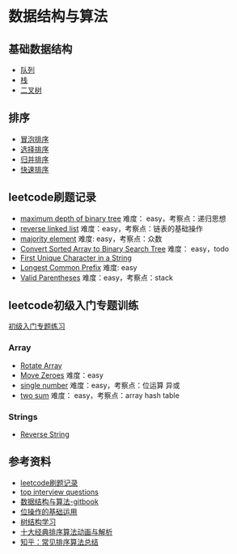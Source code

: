 # 数据结构与算法

## 基础数据结构

- [队列](./datastructure/queue.go)
- [栈](./datastructure/stack.go)
- [二叉树](./datastructure/binary-tree.go)

## 排序

- [冒泡排序](./commonsort/bubble-sort.go)
- [选择排序](./commonsort/selection-sort.go)
- [归并排序](./commonsort/merge-sort.go)
- [快速排序](./commonsort/quick-sort.go)

## leetcode刷题记录

- [maximum depth of binary tree](https://leetcode.com/problems/maximum-depth-of-binary-tree/) 难度： easy，考察点：递归思想
- [reverse linked list](https://leetcode.com/problems/reverse-linked-list/) 难度：easy，考察点：链表的基础操作
- [majority element](https://leetcode.com/problems/majority-element/) 难度: easy，考察点：众数
- [Convert Sorted Array to Binary Search Tree](https://leetcode.com/problems/convert-sorted-array-to-binary-search-tree/) 难度： easy，todo
- [First Unique Character in a String](https://leetcode.com/problems/first-unique-character-in-a-string/)
- [Longest Common Prefix](https://leetcode.com/problems/longest-common-prefix/) 难度: easy
- [Valid Parentheses](https://leetcode.com/problems/valid-parentheses/) 难度：easy，考察点：stack

## leetcode初级入门专题训练

[初级入门专题练习](https://leetcode.com/explore/featured/card/top-interview-questions-easy/)

### Array

- [Rotate Array](https://leetcode.com/explore/featured/card/top-interview-questions-easy/92/array/646/)
- [Move Zeroes](https://leetcode.com/problems/move-zeroes/) 难度：easy
- [single number](https://leetcode.com/problems/single-number/) 难度：easy，考察点：位运算 异或
- [two sum](https://leetcode.com/problems/two-sum/) 难度： easy，考察点：array hash table

### Strings

- [Reverse String](https://leetcode.com/explore/featured/card/top-interview-questions-easy/127/strings/879/)

## 参考资料

- [leetcode刷题记录](https://github.com/azl397985856/leetcode)
- [top interview questions](https://leetcode.com/problemset/top-interview-questions/)
- [数据结构与算法-gitbook](https://algorithm.yuanbin.me/zh-hans/)
- [位操作的基础运用](https://blog.csdn.net/morewindows/article/details/7354571)
- [树结构学习](https://www.cnblogs.com/skywang12345/p/3576328.html)
- [十大经典排序算法动画与解析](https://mp.weixin.qq.com/s/vn3KiV-ez79FmbZ36SX9lg)
- [知乎：常见排序算法总结](https://zhuanlan.zhihu.com/p/40695917)